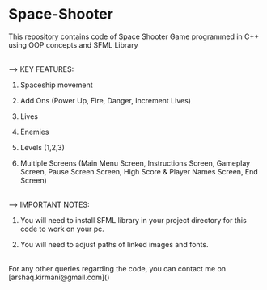 # Space-Shooter
This repository contains code of Space Shooter Game programmed in C++ using OOP concepts and SFML Library

<br>
--> KEY FEATURES:

1. Spaceship movement

2. Add Ons (Power Up, Fire, Danger, Increment Lives)

3. Lives
   
4. Enemies

5. Levels (1,2,3)

6. Multiple Screens (Main Menu Screen, Instructions Screen, Gameplay Screen, Pause Screen Screen, High Score & Player Names Screen, End Screen)  

<br>
--> IMPORTANT NOTES:

1. You will need to install SFML library in your project directory for this code to work on your pc.

2. You will need to adjust paths of linked images and fonts.

<br>
For any other queries regarding the code, you can contact me on [arshaq.kirmani@gmail.com]()
